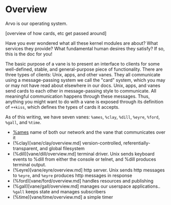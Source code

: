 Overview
===

Arvo is our operating system. 

[overview of how cards, etc get passed around]

Have you ever wondered what all these kernel modules are about?  What services
they provide?  What fundamental human desires they satisfy?  If so, this is the
doc for you!

The basic purpose of a vane is to present an interface to clients for some
well-defined, stable, and general-purpose piece of functionality.  There are
three types of clients:  Unix, apps, and other vanes.  They all communicate
using a message-passing system we call the "card" system, which you may or may
not have read about elsewhere in our docs.  Unix, apps, and vanes send cards to
each other in message-passing style to communicate.  All meaningful
communication happens through these messages.  Thus, anything you might want to
do with a vane is exposed through its definition of `++kiss`, which defines the
types of cards it accepts.

As of this writing, we have seven vanes:  `%ames`, `%clay`, `%dill`, `%eyre`,
`%ford`, `%gall`, and `%time`. 

- [%ames](vane/ames/overview.md) name of both our network and the vane that communicates over it
- (%clay)[vane/clay/overview.md] version-controlled, referentially- transparent, and global filesystem
- (%dill)[vane/dill/overview.md] terminal driver. Unix sends keyboard events to  %dill  from either the console or telnet, and  %dill  produces terminal output.
- (%eyre)[vane/eyre/overview.md] http server. Unix sends http messages to `%eyre`, and `%eyre` produces http messages in response
- (%ford)[vane/ford/overview.md] handles resources and publishing
- (%gall)[vane/gall/overview.md] manages our userspace applications.. `%gall` keeps state and manages subscribers
- (%time)[vane/time/overview.md] a simple timer 
